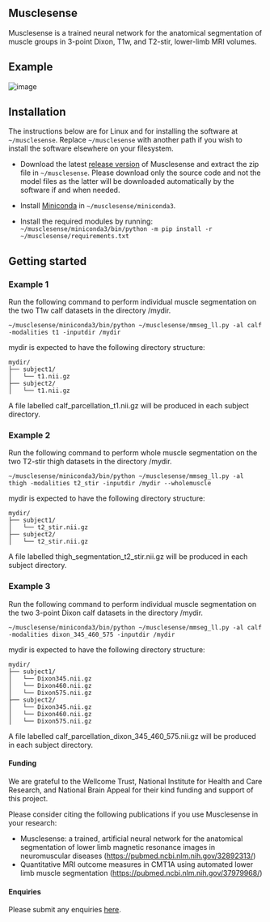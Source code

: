 ## Musclesense 
Musclesense is a trained neural network for the anatomical segmentation of muscle groups in 3-point Dixon, T1w, and T2-stir, lower-limb MRI volumes. 

## Example
![image](https://github.com/user-attachments/assets/647b7253-4b80-44e6-b8b3-81a7829a2b04)

## Installation
The instructions below are for Linux and for installing the software at ```~/musclesense```. Replace ```~/musclesense``` with another path if you wish to install the software elsewhere on your filesystem.

* Download the latest [release version](https://github.com/bariskanber/musclesense/releases) of Musclesense and extract the zip file in ```~/musclesense```. Please download only the source code and not the model files as the latter will be downloaded automatically by the software if and when needed.

* Install [Miniconda](https://docs.anaconda.com/miniconda/miniconda-install) in ```~/musclesense/miniconda3```.

* Install the required modules by running: ```~/musclesense/miniconda3/bin/python -m pip install -r ~/musclesense/requirements.txt```

## Getting started

### Example 1
Run the following command to perform individual muscle segmentation on the two T1w calf datasets in the directory /mydir.

```
~/musclesense/miniconda3/bin/python ~/musclesense/mmseg_ll.py -al calf -modalities t1 -inputdir /mydir
```

mydir is expected to have the following directory structure:

```
mydir/
├── subject1/
│   └── t1.nii.gz
├── subject2/
│   └── t1.nii.gz
```

A file labelled calf_parcellation_t1.nii.gz will be produced in each subject directory.

### Example 2
Run the following command to perform whole muscle segmentation on the two T2-stir thigh datasets in the directory /mydir.

```
~/musclesense/miniconda3/bin/python ~/musclesense/mmseg_ll.py -al thigh -modalities t2_stir -inputdir /mydir --wholemuscle
```

mydir is expected to have the following directory structure:

```
mydir/
├── subject1/
│   └── t2_stir.nii.gz
├── subject2/
│   └── t2_stir.nii.gz
```

A file labelled thigh_segmentation_t2_stir.nii.gz will be produced in each subject directory.

### Example 3
Run the following command to perform individual muscle segmentation on the two 3-point Dixon calf datasets in the directory /mydir.

```
~/musclesense/miniconda3/bin/python ~/musclesense/mmseg_ll.py -al calf -modalities dixon_345_460_575 -inputdir /mydir
```

mydir is expected to have the following directory structure:

```
mydir/
├── subject1/
│   └── Dixon345.nii.gz
│   └── Dixon460.nii.gz
│   └── Dixon575.nii.gz
├── subject2/
│   └── Dixon345.nii.gz
│   └── Dixon460.nii.gz
│   └── Dixon575.nii.gz
```

A file labelled calf_parcellation_dixon_345_460_575.nii.gz will be produced in each subject directory.

#### Funding
We are grateful to the Wellcome Trust, National Institute for Health and Care Research, and National Brain Appeal for their kind funding and support of this project.

Please consider citing the following publications if you use Musclesense in your research:
* Musclesense: a trained, artificial neural network for the anatomical segmentation of lower limb magnetic resonance images in neuromuscular diseases (https://pubmed.ncbi.nlm.nih.gov/32892313/)
* Quantitative MRI outcome measures in CMT1A using automated lower limb muscle segmentation (https://pubmed.ncbi.nlm.nih.gov/37979968/)
  
#### Enquiries
Please submit any enquiries [here](mailto:b.kanber@ucl.ac.uk).
